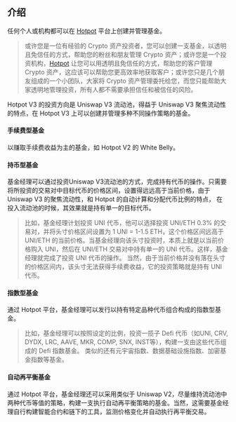 ## 介绍

任何个人或机构都可以在 [Hotpot](https://hotpot.fund) 平台上创建并管理基金。

> 或许您是一位有经验的 Crypto 资产投资者，您可以创建一支基金，以透明且免信任的方式，帮助您的粉丝和朋友管理 Crypto 资产；或许您是一个投资机构，[Hotpot](https://hotpot.fund) 让您可以用透明且免信任的方式，帮助您的客户管理 Crypto 资产，这应该可以帮助您更高效率地获取客户；或许您只是几个朋友组成的一个小团队，大家将 Crypto 资产管理委托给您，而您只能帮助大家透明地管理投资，所有人都不需要承担信任和被信任的风险。



Hotpot V3 的投资方向是 Uniswap V3 流动池，得益于 Uniswap V3 聚焦流动性的特点，在 Hotpot V3 上可以创建并管理多种不同操作策略的基金。

#### 手续费型基金

以赚取手续费收益为主的基金，如 Hotpot V2 的 White Belly。

#### 持币型基金

基金经理可以通过投资Uniswap V3流动池的方式，完成持有代币的操作。只需要将所投资的交易对中目标代币的价格区间，设置得远远高于当前价格，由于 Uniswap V3 的聚焦流动性，和 Hotpot 的自动计算和分配代币比例的特点， 在投入流动池的时候，其效果就是持有单一的目标代币。

> 比如，基金经理计划投资 UNI 代币，他可以选择投资 UNI/ETH 0.3% 的交易对，并将头寸价格区间设置为 1 UNI = 1-1.5 ETH，这个价格区间远高于 UNI/ETH 的当前价格。当基金经理向该头寸投资时，本质上就是以当前价格购入 UNI，然后在 UNI/ETH 交易对中持有单一的 UNI 代币。这样，基金经理就完成了投资 UNI 代币的操作。
> 当然，由于当前价格并没有落在头寸的价格区间内，该头寸无法获得手续费收益，它的投资策略就是持有 UNI 代币。

#### 指数型基金

通过 Hotpot 平台，基金经理可以发行以持有特定品种代币组合构成的指数型基金。

> 比如，基金经理可以按照设定的比例，投资一揽子 Defi 代币（如UNI, CRV, DYDX, LRC, AAVE, MKR, COMP, SNX, INST等），构建一支由这些代币组成的 Defi 指数基金。
> 类似的还有元宇宙指数、数据基础设施指数、加密基金指数等基金。

#### 自动再平衡基金

通过 Hotpot 平台，基金经理还可以采用类似于 Uniswap V2，尽量维持流动池中两种代币等值的策略，构建一支执行自动再平衡策略的基金。当然，这需要基金经理自行构建智能合约和链下的工具，监测价格变化并自动执行再平衡交易。